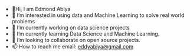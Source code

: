  - 👋Hi, I am Edmond Abiya
 - 👀 I’m interested in using data and Machine Learning to solve real world problems
- 🔭 I’m currently working on data science projects
- 🌱 I’m currently learning Data Science and Machine Learning.
- 👯 I’m looking to collaborate on open source projects.
- 📫 How to reach me email: eddyabiya@gmail.com
